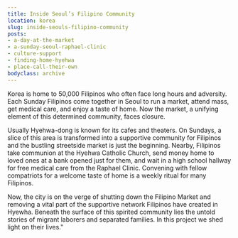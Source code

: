```yaml
---
title: Inside Seoul’s Filipino Community
location: korea
slug: inside-seouls-filipino-community
posts:
- a-day-at-the-market
- a-sunday-seoul-raphael-clinic
- culture-support
- finding-home-hyehwa
- place-call-their-own
bodyclass: archive
---
```

Korea is home to 50,000 Filipinos who often face long hours and adversity. Each Sunday Filipinos come together in Seoul to run a market, attend mass, get medical care, and enjoy a taste of home. Now the market, a unifying element of this determined community, faces closure.

Usually Hyehwa-dong is known for its cafes and theaters. On Sundays, a slice of this area is transformed into a supportive community for Filipinos and the bustling streetside market is just the beginning. Nearby, Filipinos take communion at the Hyehwa Catholic Church, send money home to loved ones at a bank opened just for them, and wait in a high school hallway for free medical care from the Raphael Clinic. Convening with fellow compatriots for a welcome taste of home is a weekly ritual for many Filipinos.

Now, the city is on the verge of shutting down the Filipino Market and removing a vital part of the supportive network Filipinos have created in Hyewha. Beneath the surface of this spirited community lies the untold stories of migrant laborers and separated families. In this project we shed light on their lives."
